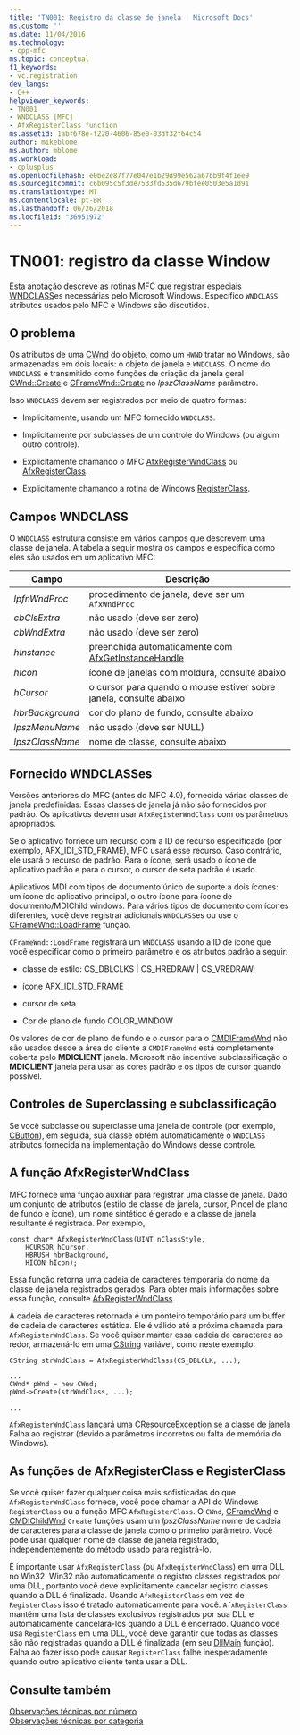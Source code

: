 ```yaml
---
title: 'TN001: Registro da classe de janela | Microsoft Docs'
ms.custom: ''
ms.date: 11/04/2016
ms.technology:
- cpp-mfc
ms.topic: conceptual
f1_keywords:
- vc.registration
dev_langs:
- C++
helpviewer_keywords:
- TN001
- WNDCLASS [MFC]
- AfxRegisterClass function
ms.assetid: 1abf678e-f220-4606-85e0-03df32f64c54
author: mikeblome
ms.author: mblome
ms.workload:
- cplusplus
ms.openlocfilehash: e0be2e87f77e047e1b29d99e562a67bb9f4f1ee9
ms.sourcegitcommit: c6b095c5f3de7533fd535d679bfee0503e5a1d91
ms.translationtype: MT
ms.contentlocale: pt-BR
ms.lasthandoff: 06/26/2018
ms.locfileid: "36951972"
---
```

# <a name="tn001-window-class-registration"></a>TN001: registro da classe Window
Esta anotação descreve as rotinas MFC que registrar especiais [WNDCLASS](http://msdn.microsoft.com/library/windows/desktop/ms633576)es necessárias pelo Microsoft Windows. Específico `WNDCLASS` atributos usados pelo MFC e Windows são discutidos.  
  
## <a name="the-problem"></a>O problema  
 Os atributos de uma [CWnd](../mfc/reference/cwnd-class.md) do objeto, como um `HWND` tratar no Windows, são armazenadas em dois locais: o objeto de janela e `WNDCLASS`. O nome do `WNDCLASS` é transmitido como funções de criação da janela geral [CWnd::Create](../mfc/reference/cwnd-class.md#create) e [CFrameWnd::Create](../mfc/reference/cframewnd-class.md#create) no *lpszClassName* parâmetro.  
  
 Isso `WNDCLASS` devem ser registrados por meio de quatro formas:  
  
-   Implicitamente, usando um MFC fornecido `WNDCLASS`.  
  
-   Implicitamente por subclasses de um controle do Windows (ou algum outro controle).  
  
-   Explicitamente chamando o MFC [AfxRegisterWndClass](../mfc/reference/application-information-and-management.md#afxregisterwndclass) ou [AfxRegisterClass](../mfc/reference/application-information-and-management.md#afxregisterclass).  
  
-   Explicitamente chamando a rotina de Windows [RegisterClass](http://msdn.microsoft.com/library/windows/desktop/ms633586).  
  
## <a name="wndclass-fields"></a>Campos WNDCLASS  
 O `WNDCLASS` estrutura consiste em vários campos que descrevem uma classe de janela. A tabela a seguir mostra os campos e especifica como eles são usados em um aplicativo MFC:  
  
|Campo|Descrição|  
|-----------|-----------------|  
|*lpfnWndProc*|procedimento de janela, deve ser um `AfxWndProc`|  
|*cbClsExtra*|não usado (deve ser zero)|  
|*cbWndExtra*|não usado (deve ser zero)|  
|*hInstance*|preenchida automaticamente com [AfxGetInstanceHandle](../mfc/reference/application-information-and-management.md#afxgetinstancehandle)|  
|*hIcon*|ícone de janelas com moldura, consulte abaixo|  
|*hCursor*|o cursor para quando o mouse estiver sobre janela, consulte abaixo|  
|*hbrBackground*|cor do plano de fundo, consulte abaixo|  
|*lpszMenuName*|não usado (deve ser NULL)|  
|*lpszClassName*|nome de classe, consulte abaixo|  
  
## <a name="provided-wndclasses"></a>Fornecido WNDCLASSes  
 Versões anteriores do MFC (antes do MFC 4.0), fornecida várias classes de janela predefinidas. Essas classes de janela já não são fornecidos por padrão. Os aplicativos devem usar `AfxRegisterWndClass` com os parâmetros apropriados.  
  
 Se o aplicativo fornece um recurso com a ID de recurso especificado (por exemplo, AFX_IDI_STD_FRAME), MFC usará esse recurso. Caso contrário, ele usará o recurso de padrão. Para o ícone, será usado o ícone de aplicativo padrão e para o cursor, o cursor de seta padrão é usado.  
  
 Aplicativos MDI com tipos de documento único de suporte a dois ícones: um ícone do aplicativo principal, o outro ícone para ícone de documento/MDIChild windows. Para vários tipos de documento com ícones diferentes, você deve registrar adicionais `WNDCLASS`es ou use o [CFrameWnd::LoadFrame](../mfc/reference/cframewnd-class.md#loadframe) função.  
  
 `CFrameWnd::LoadFrame` registrará um `WNDCLASS` usando a ID de ícone que você especificar como o primeiro parâmetro e os atributos padrão a seguir:  
  
-   classe de estilo: CS_DBLCLKS &#124; CS_HREDRAW &#124; CS_VREDRAW;  
  
-   ícone AFX_IDI_STD_FRAME  
  
-   cursor de seta  
  
-   Cor de plano de fundo COLOR_WINDOW  
  
 Os valores de cor de plano de fundo e o cursor para o [CMDIFrameWnd](../mfc/reference/cmdiframewnd-class.md) não são usados desde a área do cliente a `CMDIFrameWnd` está completamente coberta pelo **MDICLIENT** janela. Microsoft não incentive subclassificação o **MDICLIENT** janela para usar as cores padrão e os tipos de cursor quando possível.  
  
## <a name="subclassing-and-superclassing-controls"></a>Controles de Superclassing e subclassificação  
 Se você subclasse ou superclasse uma janela de controle (por exemplo, [CButton](../mfc/reference/cbutton-class.md)), em seguida, sua classe obtém automaticamente o `WNDCLASS` atributos fornecida na implementação do Windows desse controle.  
  
## <a name="the-afxregisterwndclass-function"></a>A função AfxRegisterWndClass  
 MFC fornece uma função auxiliar para registrar uma classe de janela. Dado um conjunto de atributos (estilo de classe de janela, cursor, Pincel de plano de fundo e ícone), um nome sintético é gerado e a classe de janela resultante é registrada. Por exemplo,  
  
```  
const char* AfxRegisterWndClass(UINT nClassStyle,
    HCURSOR hCursor,
    HBRUSH hbrBackground,
    HICON hIcon);
```  
  
 Essa função retorna uma cadeia de caracteres temporária do nome da classe de janela registrados gerados. Para obter mais informações sobre essa função, consulte [AfxRegisterWndClass](../mfc/reference/application-information-and-management.md#afxregisterwndclass).  
  
 A cadeia de caracteres retornada é um ponteiro temporário para um buffer de cadeia de caracteres estática. Ele é válido até a próxima chamada para `AfxRegisterWndClass`. Se você quiser manter essa cadeia de caracteres ao redor, armazená-lo em uma [CString](../atl-mfc-shared/using-cstring.md) variável, como neste exemplo:  
  
```  
CString strWndClass = AfxRegisterWndClass(CS_DBLCLK, ...);

...  
CWnd* pWnd = new CWnd;  
pWnd->Create(strWndClass, ...);

...  
```  
  
 `AfxRegisterWndClass` lançará uma [CResourceException](../mfc/reference/cresourceexception-class.md) se a classe de janela Falha ao registrar (devido a parâmetros incorretos ou falta de memória do Windows).  
  
## <a name="the-registerclass-and-afxregisterclass-functions"></a>As funções de AfxRegisterClass e RegisterClass  
 Se você quiser fazer qualquer coisa mais sofisticadas do que `AfxRegisterWndClass` fornece, você pode chamar a API do Windows `RegisterClass` ou a função MFC `AfxRegisterClass`. O `CWnd`, [CFrameWnd](../mfc/reference/cframewnd-class.md) e [CMDIChildWnd](../mfc/reference/cmdichildwnd-class.md) `Create` funções usam um *lpszClassName* nome de cadeia de caracteres para a classe de janela como o primeiro parâmetro. Você pode usar qualquer nome de classe de janela registrado, independentemente do método usado para registrá-lo.  
  
 É importante usar `AfxRegisterClass` (ou `AfxRegisterWndClass`) em uma DLL no Win32. Win32 não automaticamente o registro classes registrados por uma DLL, portanto você deve explicitamente cancelar registro classes quando a DLL é finalizada. Usando `AfxRegisterClass` em vez de `RegisterClass` isso é tratado automaticamente para você. `AfxRegisterClass` mantém uma lista de classes exclusivos registrados por sua DLL e automaticamente cancelará-los quando a DLL é encerrado. Quando você usa `RegisterClass` em uma DLL, você deve garantir que todas as classes são não registradas quando a DLL é finalizada (em seu [DllMain](http://msdn.microsoft.com/library/windows/desktop/ms682583) função). Falha ao fazer isso pode causar `RegisterClass` falhe inesperadamente quando outro aplicativo cliente tenta usar a DLL.  
  
## <a name="see-also"></a>Consulte também  
 [Observações técnicas por número](../mfc/technical-notes-by-number.md)   
 [Observações técnicas por categoria](../mfc/technical-notes-by-category.md)

